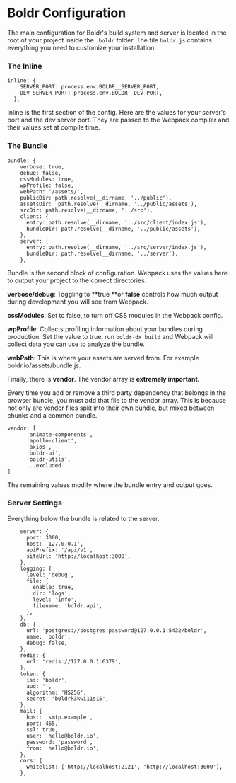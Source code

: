 # Boldr Configuration

The main configuration for Boldr's build system and server is located in the root of your project inside the `.boldr` folder. The file `boldr.js` contains everything you need to customize your installation.

### The Inline

```
inline: {
    SERVER_PORT: process.env.BOLDR__SERVER_PORT,
    DEV_SERVER_PORT: process.env.BOLDR__DEV_PORT,
  },
```

Inline is the first section of the config. Here are the values for your server's port and the dev server port. They are passed to the Webpack compiler and their values set at compile time.

### The Bundle

```
bundle: {
    verbose: true,
    debug: false,
    cssModules: true,
    wpProfile: false,
    webPath: '/assets/',
    publicDir: path.resolve(__dirname, '../public'),
    assetsDir:  path.resolve(__dirname, '../public/assets'),
    srcDir: path.resolve(__dirname, '../src'),
    client: {
      entry: path.resolve(__dirname, '../src/client/index.js'),
      bundleDir: path.resolve(__dirname, '../public/assets'),
    },
    server: {
      entry: path.resolve(__dirname, '../src/server/index.js'),
      bundleDir: path.resolve(__dirname, '../server'),
    },
```

Bundle is the second block of configuration. Webpack uses the values here to output your project to the correct directories.

**verbose/debug**: Toggling to **true **or **false** controls how much output during development you will see from Webpack.

**cssModules**: Set to false, to turn off CSS modules in the Webpack config.

**wpProfile**: Collects profiling information about your bundles during production. Set the value to true,  run `boldr-dx build` and Webpack will collect data you can use to analyze the bundle.

**webPath**: This is where your assets are served from. For example boldr.io/assets/bundle.js.

Finally, there is **vendor**. The vendor array is **extremely important.**

Every time you add or remove a third party dependency that belongs in the browser bundle, you must add that file to the vendor array. This is because not only are vendor files split into their own bundle, but mixed between chunks and a common bundle.

```
vendor: [
      'animate-components',
      'apollo-client',
      'axios',
      'boldr-ui',
      'boldr-utils',
      ...excluded
]
```

The remaining values modify where the bundle entry and output goes.

### Server Settings

Everything below the bundle is related to the server.

```
    server: {
      port: 3000,
      host: '127.0.0.1',
      apiPrefix: '/api/v1',
      siteUrl: 'http://localhost:3000',
    },
    logging: {
      level: 'debug',
      file: {
        enable: true,
        dir: 'logs',
        level: 'info',
        filename: 'boldr.api',
      },
    },
    db: {
      url: 'postgres://postgres:password@127.0.0.1:5432/boldr',
      name: 'boldr',
      debug: false,
    },
    redis: {
      url: 'redis://127.0.0.1:6379',
    },
    token: {
      iss: 'boldr',
      aud: '',
      algorithm: 'HS256',
      secret: 'b0ldrk3kwi11s15',
    },
    mail: {
      host: 'smtp.example',
      port: 465,
      ssl: true,
      user: 'hello@boldr.io',
      password: 'password',
      from: 'hello@boldr.io',
    },
    cors: {
      whitelist: ['http://localhost:2121', 'http://localhost:3000'],
    },
```



